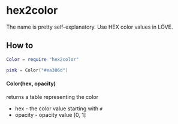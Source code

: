 # hex2color

The name is pretty self-explanatory. Use HEX color values in LÖVE.

## How to

```lua
Color = require "hex2color"

pink = Color("#ea306d")
```

#### Color(hex, opacity)

returns a table representing the color

+ hex - the color value starting with `#`
+ opacity - opacity value [0, 1]
